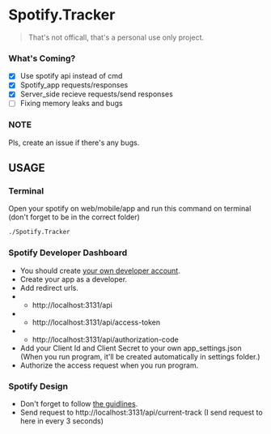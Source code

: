 # Spotify.Tracker 

> That's not officall, that's a personal use only project.

### What's Coming?
- [x] Use spotify api instead of cmd
- [x] Spotify_app requests/responses
- [x] Server_side recieve requests/send responses
- [ ] Fixing memory leaks and bugs

### NOTE
Pls, create an issue if there's any bugs.

## USAGE

### Terminal
Open your spotify on web/mobile/app and run this command on terminal (don't forget to be in the correct folder)
```bash
./Spotify.Tracker
```

### Spotify Developer Dashboard
- You should create [your own developer account](https://developer.spotify.com/dashboard).
- Create your app as a developer.
- Add redirect urls.
- - http://localhost:3131/api
- - http://localhost:3131/api/access-token
- - http://localhost:3131/api/authorization-code
- Add your Client Id and Client Secret to your own app_settings.json (When you run program, it'll be created automatically in settings folder.)
- Authorize the access request when you run program.

### Spotify Design
- Don't forget to follow [the guidlines](https://developer.spotify.com/documentation/design).
- Send request to http://localhost:3131/api/current-track (I send request to here in every 3 seconds)
